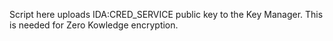 Script here uploads IDA:CRED_SERVICE public key to the Key Manager.  This is needed for Zero Kowledge encryption.
